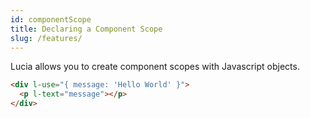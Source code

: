 ```yaml
---
id: componentScope
title: Declaring a Component Scope
slug: /features/
---
```


Lucia allows you to create component scopes with Javascript objects.

```html
<div l-use="{ message: 'Hello World' }">
  <p l-text="message"></p>
</div>
```